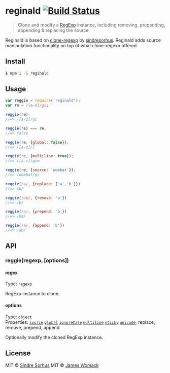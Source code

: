 # reginald [![Build Status](https://travis-ci.org/jameswomack/reginald.svg?branch=master)](https://travis-ci.org/jameswomack/reginald)

> Clone and modify a [RegExp](https://developer.mozilla.org/en-US/docs/Web/JavaScript/Reference/Global_Objects/RegExp) instance, including removing, prepending, appending & replacing the source

Reginald is based on [clone-regexp](https://github.com/sindresorhus/clone-regexp) by [sindresorhus](https://github.com/sindresorhus). Reginald adds source manipulation functionality on top of what clone-regexp offered

## Install

```sh
$ npm i -S reginald
```


## Usage

```js
var reggie = require('reginald');
var re = /[a-z]/gi;

reggie(re);
//=> /[a-z]/gi

reggie(re) === re;
//=> false

reggie(re, {global: false});
//=> /[a-z]/i

reggie(re, {multiline: true});
//=> /[a-z]/gim

reggie(re, {source: 'wombat'});
//=> /wombat/gi

reggie(/a/, {replace: ['a','b']})
//=> /b/

reggie(/ab/, {remove: 'a'})
//=> /b/

reggie(/a/, {prepend: 'b'})
//=> /ba/

reggie(/a/, {append: 'b'})
//=> /ab/
```


## API

### reggie(regexp, [options])

#### regex

Type: `regexp`

RegExp instance to clone.


#### options

Type: `object`  
Properties: [`source`](https://developer.mozilla.org/en-US/docs/Web/JavaScript/Reference/Global_Objects/RegExp/source) [`global`](https://developer.mozilla.org/en-US/docs/Web/JavaScript/Reference/Global_Objects/RegExp/global) [`ignoreCase`](https://developer.mozilla.org/en-US/docs/Web/JavaScript/Reference/Global_Objects/RegExp/ignoreCase) [`multiline`](https://developer.mozilla.org/en-US/docs/Web/JavaScript/Reference/Global_Objects/RegExp/multiline) [`sticky`](https://developer.mozilla.org/en-US/docs/Web/JavaScript/Reference/Global_Objects/RegExp/sticky) [`unicode`](http://norbertlindenberg.com/2012/05/ecmascript-supplementary-characters/#RegExp), replace, remove, prepend, append

Optionally modify the cloned RegExp instance.


## License

MIT © [Sindre Sorhus](http://sindresorhus.com)
MIT © [James Womack](http://womack.io)
